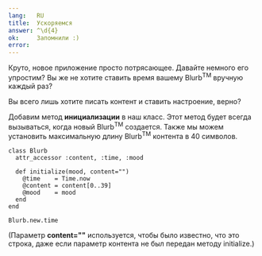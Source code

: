 ```yaml
---
lang:   RU
title:  Ускоряемся
answer: ^\d{4}
ok:     Запомнили :)
error:  
---
```


Круто, новое приложение просто потрясающее. Давайте немного его упростим? Вы же
не хотите ставить время вашему Blurb<sup>TM</sup> вручную каждый раз?

Вы всего лишь хотите писать контент и ставить настроение, верно?

Добавим метод __инициализации__ в наш класс. Этот метод будет всегда
вызываться, когда новый Blurb<sup>TM</sup> создается.
Также мы можем установить максимальную длину Blurb<sup>TM</sup> контента в 40
символов.

    class Blurb
      attr_accessor :content, :time, :mood

      def initialize(mood, content="")
        @time    = Time.now
        @content = content[0..39]
        @mood    = mood
      end
    end
    
    Blurb.new.time

(Параметр __content=""__ используется, чтобы было известно, что это строка,
даже если параметр контента не был передан методу initialize.)
